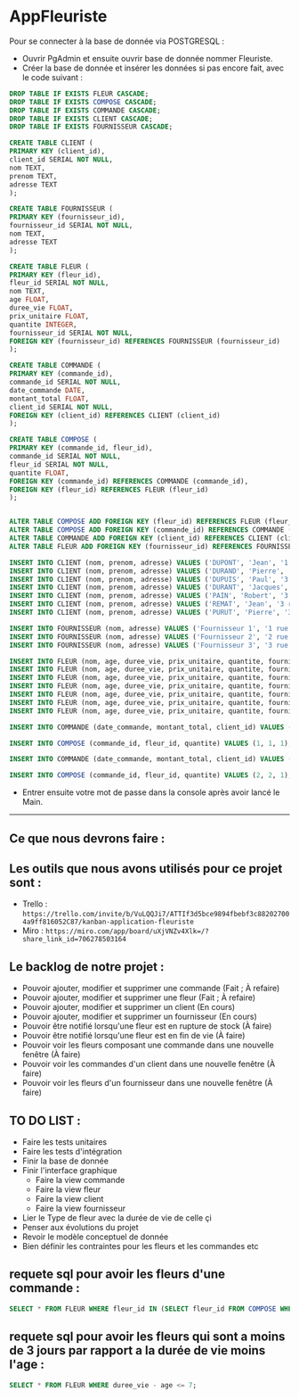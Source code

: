 # AppFleuriste

Pour se connecter à la base de donnée via POSTGRESQL :

- Ouvrir PgAdmin et ensuite ouvrir base de donnée nommer Fleuriste.
- Créer la base de donnée et insérer les données si pas encore fait, avec le code suivant :
```sql
DROP TABLE IF EXISTS FLEUR CASCADE;
DROP TABLE IF EXISTS COMPOSE CASCADE;
DROP TABLE IF EXISTS COMMANDE CASCADE;
DROP TABLE IF EXISTS CLIENT CASCADE;
DROP TABLE IF EXISTS FOURNISSEUR CASCADE;

CREATE TABLE CLIENT (
PRIMARY KEY (client_id),
client_id SERIAL NOT NULL,
nom TEXT,
prenom TEXT,
adresse TEXT
);

CREATE TABLE FOURNISSEUR (
PRIMARY KEY (fournisseur_id),
fournisseur_id SERIAL NOT NULL,
nom TEXT,
adresse TEXT
);

CREATE TABLE FLEUR (
PRIMARY KEY (fleur_id),
fleur_id SERIAL NOT NULL,
nom TEXT,
age FLOAT,
duree_vie FLOAT,
prix_unitaire FLOAT,
quantite INTEGER,
fournisseur_id SERIAL NOT NULL,
FOREIGN KEY (fournisseur_id) REFERENCES FOURNISSEUR (fournisseur_id)
);

CREATE TABLE COMMANDE (
PRIMARY KEY (commande_id),
commande_id SERIAL NOT NULL,
date_commande DATE,
montant_total FLOAT,
client_id SERIAL NOT NULL,
FOREIGN KEY (client_id) REFERENCES CLIENT (client_id)
);

CREATE TABLE COMPOSE (
PRIMARY KEY (commande_id, fleur_id),
commande_id SERIAL NOT NULL,
fleur_id SERIAL NOT NULL,
quantite FLOAT,
FOREIGN KEY (commande_id) REFERENCES COMMANDE (commande_id),
FOREIGN KEY (fleur_id) REFERENCES FLEUR (fleur_id)
);


ALTER TABLE COMPOSE ADD FOREIGN KEY (fleur_id) REFERENCES FLEUR (fleur_id);
ALTER TABLE COMPOSE ADD FOREIGN KEY (commande_id) REFERENCES COMMANDE (commande_id);
ALTER TABLE COMMANDE ADD FOREIGN KEY (client_id) REFERENCES CLIENT (client_id);
ALTER TABLE FLEUR ADD FOREIGN KEY (fournisseur_id) REFERENCES FOURNISSEUR (fournisseur_id);

INSERT INTO CLIENT (nom, prenom, adresse) VALUES ('DUPONT', 'Jean', '1 rue de la Paix');
INSERT INTO CLIENT (nom, prenom, adresse) VALUES ('DURAND', 'Pierre', '2 rue de la Paix');
INSERT INTO CLIENT (nom, prenom, adresse) VALUES ('DUPUIS', 'Paul', '3 rue de la Paix');
INSERT INTO CLIENT (nom, prenom, adresse) VALUES ('DURANT', 'Jacques', '4 rue de la Paix');
INSERT INTO CLIENT (nom, prenom, adresse) VALUES ('PAIN', 'Robert', '3 rue de la Gloire');
INSERT INTO CLIENT (nom, prenom, adresse) VALUES ('REMAT', 'Jean', '3 rue de la Gloire');
INSERT INTO CLIENT (nom, prenom, adresse) VALUES ('PURUT', 'Pierre', '3 rue de la Gloire');

INSERT INTO FOURNISSEUR (nom, adresse) VALUES ('Fournisseur 1', '1 rue de la Paix');
INSERT INTO FOURNISSEUR (nom, adresse) VALUES ('Fournisseur 2', '2 rue de la Paix');
INSERT INTO FOURNISSEUR (nom, adresse) VALUES ('Fournisseur 3', '3 rue de la Paix');

INSERT INTO FLEUR (nom, age, duree_vie, prix_unitaire, quantite, fournisseur_id) VALUES ('Rose', 3, 5, 3, 10, 1);
INSERT INTO FLEUR (nom, age, duree_vie, prix_unitaire, quantite, fournisseur_id) VALUES ('Tulipe', 1, 2, 2, 10, 2);
INSERT INTO FLEUR (nom, age, duree_vie, prix_unitaire, quantite, fournisseur_id) VALUES ('Lys', 10, 20, 1, 5, 3);
INSERT INTO FLEUR (nom, age, duree_vie, prix_unitaire, quantite, fournisseur_id) VALUES ('Orchidée', 13, 15, 5, 5, 1);
INSERT INTO FLEUR (nom, age, duree_vie, prix_unitaire, quantite, fournisseur_id) VALUES ('Muguet', 10, 15, 10, 15, 2);
INSERT INTO FLEUR (nom, age, duree_vie, prix_unitaire, quantite, fournisseur_id) VALUES ('Pâquerette', 1, 20, 7, 3, 3);
INSERT INTO FLEUR (nom, age, duree_vie, prix_unitaire, quantite, fournisseur_id) VALUES ('Pivoine', 1, 20, 20, 5, 1);

INSERT INTO COMMANDE (date_commande, montant_total, client_id) VALUES ('2018-01-01', 1, 1);

INSERT INTO COMPOSE (commande_id, fleur_id, quantite) VALUES (1, 1, 1);

INSERT INTO COMMANDE (date_commande, montant_total, client_id) VALUES ('2018-01-01', 1, 2);

INSERT INTO COMPOSE (commande_id, fleur_id, quantite) VALUES (2, 2, 1);
```
- Entrer ensuite votre mot de passe dans la console après avoir lancé le Main.

---

Ce que nous devrons faire :
-

Les outils que nous avons utilisés pour ce projet sont :
-
- Trello : ```https://trello.com/invite/b/VuLQQJi7/ATTIf3d5bce9894fbebf3c882027004a9ff816052C87/kanban-application-fleuriste```
- Miro : ```https://miro.com/app/board/uXjVNZv4Xlk=/?share_link_id=706278503164```


Le backlog de notre projet :
-
- Pouvoir ajouter, modifier et supprimer une commande (Fait ; À refaire)
- Pouvoir ajouter, modifier et supprimer une fleur (Fait ; À refaire)
- Pouvoir ajouter, modifier et supprimer un client (En cours)
- Pouvoir ajouter, modifier et supprimer un fournisseur (En cours)
- Pouvoir être notifié lorsqu'une fleur est en rupture de stock (À faire)
- Pouvoir être notifié lorsqu'une fleur est en fin de vie (À faire)
- Pouvoir voir les fleurs composant une commande dans une nouvelle fenêtre (À faire) 
- Pouvoir voir les commandes d'un client dans une nouvelle fenêtre (À faire)
- Pouvoir voir les fleurs d'un fournisseur dans une nouvelle fenêtre (À faire)

TO DO LIST :
- 
- Faire les tests unitaires
- Faire les tests d'intégration
- Finir la base de donnée
- Finir l'interface graphique
  - Faire la view commande
  - Faire la view fleur
  - Faire la view client
  - Faire la view fournisseur
- Lier le Type de fleur avec la durée de vie de celle çi
- Penser aux évolutions du projet
- Revoir le modèle conceptuel de donnée
- Bien définir les contraintes pour les fleurs et les commandes etc

 
requete sql pour avoir les fleurs d'une commande :
-
```sql
SELECT * FROM FLEUR WHERE fleur_id IN (SELECT fleur_id FROM COMPOSE WHERE commande_id = 1);
```

requete sql pour avoir les fleurs qui sont a moins de 3 jours par rapport a la durée de vie moins l'age :
-
```sql
SELECT * FROM FLEUR WHERE duree_vie - age <= 7;
```
